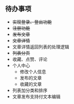## 待办事项
+ ~~实现登录、登出功能~~
+ ~~注册功能~~
+ ~~发布文章~~
+ ~~文章详情~~
+ 文章详情返回列表的处理逻辑
+ ~~列表分页~~
+ 收藏、点赞、评论
+ 个人中心
  + 修改个人信息
  + 发布的文章
  + 收藏的文章
+ 列表加分类和排序
+ 文章发布支持付文本编辑